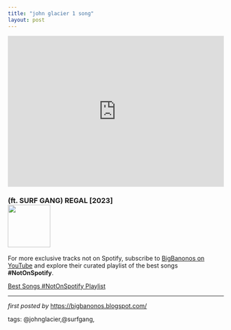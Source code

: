 ```yaml
---
title: "john glacier 1 song"
layout: post
---
```

<iframe allow="autoplay; clipboard-write; encrypted-media; fullscreen; picture-in-picture" allowfullscreen="" frameborder="0" height="352" loading="lazy" src="https://open.spotify.com/embed/track/2Nhv8QFVAAfn3I4UjWVvJD?utm_source=generator" width="100%"></iframe><br />
<h3>(ft. SURF GANG) REGAL [2023]<div class="separator"><a href="https://i1.sndcdn.com/artworks-E7WLZRiNG1Fc-0-t500x500.jpg"><img alt="" border="0" data-original-height="500" data-original-width="500" height="99" src="https://i1.sndcdn.com/artworks-E7WLZRiNG1Fc-0-t500x500.jpg" width="99" /></a></div></h3>

<!--Subscribe and Playlist Links-->
<div>
    <p>For more exclusive tracks not on Spotify, subscribe to <a href="https://www.youtube.com/@BigBanonos" target="_blank">BigBanonos on YouTube</a> and explore their curated playlist of the best songs <strong>#NotOnSpotify</strong>.</p>
    <p><a href="https://www.youtube.com/playlist?list=PLtuNtuTatqI0kFahUCbtbfenC_ET5O_tr" target="_blank">Best Songs #NotOnSpotify Playlist<br /></a></p></div>

<hr />

<p><em>first posted by</em> <a href="https://bigbanonos.blogspot.com/" rel="noopener" target="_new">https://bigbanonos.blogspot.com/</a></p>

<p>tags: @johnglacier,@surfgang,</p>
